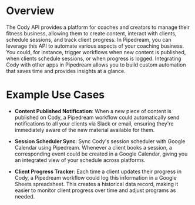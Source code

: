 # Overview

The Cody API provides a platform for coaches and creators to manage their fitness business, allowing them to create content, interact with clients, schedule sessions, and track client progress. In Pipedream, you can leverage this API to automate various aspects of your coaching business. You could, for instance, trigger workflows when new content is published, when clients schedule sessions, or when progress is logged. Integrating Cody with other apps in Pipedream allows you to build custom automation that saves time and provides insights at a glance.

# Example Use Cases

- **Content Published Notification**: When a new piece of content is published on Cody, a Pipedream workflow could automatically send notifications to all your clients via Slack or email, ensuring they're immediately aware of the new material available for them.

- **Session Scheduler Sync**: Sync Cody's session scheduler with Google Calendar using Pipedream. Whenever a client books a session, a corresponding event could be created in a Google Calendar, giving you an integrated view of your schedule across platforms.

- **Client Progress Tracker**: Each time a client updates their progress in Cody, a Pipedream workflow could log this information in a Google Sheets spreadsheet. This creates a historical data record, making it easier to monitor client progress over time and adjust programs as needed.
